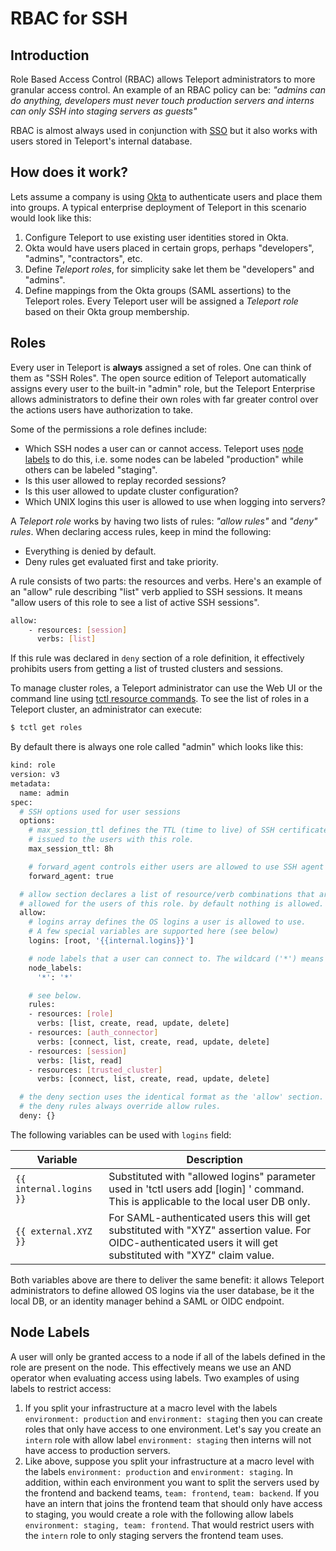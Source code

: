 # RBAC for SSH

## Introduction

Role Based Access Control (RBAC) allows Teleport administrators to more
granular access control. An example of an RBAC policy can be:  _"admins can do
anything, developers must never touch production servers and interns can only
SSH into staging servers as guests"_

RBAC is almost always used in conjunction with
[SSO](https://en.wikipedia.org/wiki/Single_sign-on) but it also works with
users stored in Teleport's internal database. 

## How does it work?

Lets assume a company is using [Okta](https://www.okta.com/) to authenticate users and place
them into groups. A typical enterprise deployment of Teleport in this scenario
would look like this:

1. Configure Teleport to use existing user identities stored in Okta.
2. Okta would have users placed in certain grops, perhaps "developers", "admins", "contractors", etc.
3. Define _Teleport roles_, for simplicity sake let them be "developers" and "admins".
4. Define mappings from the Okta groups (SAML assertions) to the Teleport roles. 
   Every Teleport user will be assigned a _Teleport role_ based on their Okta
   group membership.

## Roles

Every user in Teleport is **always** assigned a set of roles. One can think of
them as "SSH Roles". The open source edition of Teleport automatically assigns
every user to the built-in "admin" role, but the Teleport Enterprise allows
administrators to define their own roles with far greater control over the
actions users have authorization to take.

Some of the permissions a role defines include:

* Which SSH nodes a user can or cannot access. Teleport uses [node
  labels](admin-guide/#labeling-nodes) to do this, i.e. some nodes can be
  labeled "production" while others can be labeled "staging".
* Is this user allowed to replay recorded sessions?
* Is this user allowed to update cluster configuration?
* Which UNIX logins this user is allowed to use when logging into servers?

A _Teleport role_ works by having two lists of rules: _"allow rules"_ and _"deny" rules_. 
When declaring access rules, keep in mind the following:

* Everything is denied by default.
* Deny rules get evaluated first and take priority.

A rule consists of two parts: the resources and verbs. Here's an example of an
"allow" rule describing "list" verb applied to SSH sessions.  It means "allow
users of this role to see a list of active SSH sessions".

```bash
allow:
    - resources: [session]
      verbs: [list]
```

If this rule was declared in `deny` section of a role definition, it effectively
prohibits users from getting a list of trusted clusters and sessions.

To manage cluster roles, a Teleport administrator can use the Web UI or the command
line using [tctl resource commands](admin-guide#resources). To see the list of
roles in a Teleport cluster, an administrator can execute:

```bash
$ tctl get roles
```

By default there is always one role called "admin" which looks like this:

```bash
kind: role
version: v3
metadata:
  name: admin
spec:
  # SSH options used for user sessions 
  options:
    # max_session_ttl defines the TTL (time to live) of SSH certificates 
    # issued to the users with this role.
    max_session_ttl: 8h

    # forward_agent controls either users are allowed to use SSH agent forwarding
    forward_agent: true

  # allow section declares a list of resource/verb combinations that are
  # allowed for the users of this role. by default nothing is allowed.
  allow:
    # logins array defines the OS logins a user is allowed to use.
    # A few special variables are supported here (see below)
    logins: [root, '{{internal.logins}}']

    # node labels that a user can connect to. The wildcard ('*') means "any node"
    node_labels:
      '*': '*'

    # see below.
    rules:
    - resources: [role]
      verbs: [list, create, read, update, delete]
    - resources: [auth_connector]
      verbs: [connect, list, create, read, update, delete]
    - resources: [session]
      verbs: [list, read]
    - resources: [trusted_cluster]
      verbs: [connect, list, create, read, update, delete]

  # the deny section uses the identical format as the 'allow' section.
  # the deny rules always override allow rules.
  deny: {}
```

The following variables can be used with `logins` field:

Variable                | Description
------------------------|--------------------------
`{{ internal.logins }}` | Substituted with "allowed logins" parameter used in 'tctl users add [login] <allowed logins>' command. This is applicable to the local user DB only.
`{{ external.XYZ }}`    | For SAML-authenticated users this will get substituted with "XYZ" assertion value. For OIDC-authenticated users it will get substituted with "XYZ" claim value.

Both variables above are there to deliver the same benefit: it allows Teleport
administrators to define allowed OS logins via the user database, be it the
local DB, or an identity manager behind a SAML or OIDC endpoint.


## Node Labels

A user will only be granted access to a node if all of the labels defined in
the role are present on the node. This effectively means we use an AND
operator when evaluating access using labels. Two examples of using labels to
restrict access:

1. If you split your infrastructure at a macro level with the labels
`environment: production` and `environment: staging` then you can create roles
that only have access to one environment. Let's say you create an `intern`
role with allow label `environment: staging` then interns will not have access
to production servers.
1. Like above, suppose you split your infrastructure at a macro level with the
labels `environment: production` and `environment: staging`. In addition,
within each environment you want to split the servers used by the frontend and
backend teams, `team: frontend`, `team: backend`. If you have an intern that
joins the frontend team that should only have access to staging, you would
create a role with the following allow labels
`environment: staging, team: frontend`. That would restrict users with the
`intern` role to only staging servers the frontend team uses.

